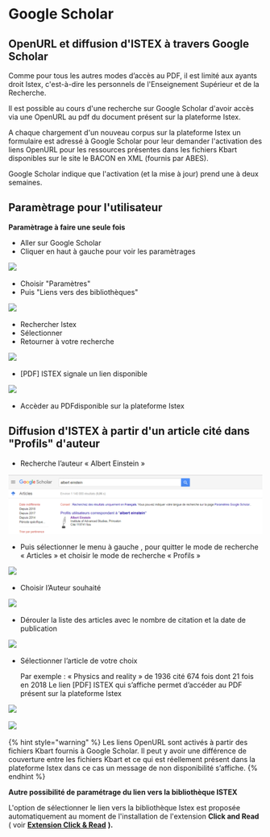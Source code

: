 # Google Scholar

## OpenURL et diffusion d'ISTEX à travers Google Scholar

Comme pour tous les autres modes d’accès au PDF, il est limité aux ayants droit Istex, c'est-à-dire les personnels de l'Enseignement Supérieur et de la Recherche.

Il est possible au cours d'une recherche sur Google Scholar d'avoir accès via une OpenURL au pdf du document présent sur la plateforme Istex.

A chaque chargement d'un nouveau corpus sur la plateforme Istex un formulaire est adressé à Google Scholar pour leur demander l'activation des liens OpenURL pour les ressources présentes dans les fichiers Kbart disponibles sur le site le BACON en XML (fournis par ABES).

Google Scholar indique que l'activation (et la mise à jour) prend une à deux semaines.

## Paramètrage pour l'utilisateur

**Paramètrage à faire une seule fois**

* Aller sur Google Scholar
* Cliquer en haut à gauche pour voir les paramètrages

![](../.gitbook/assets/google1.png)

* Choisir "Paramètres"
* Puis "Liens vers des bibliothèques"

![](../.gitbook/assets/google2.png)

* Rechercher Istex
* Sélectionner
* Retourner à votre recherche

![](../.gitbook/assets/google3.png)

* \[PDF] ISTEX signale un lien disponible

![](../.gitbook/assets/google4.png)

* Accèder au PDFdisponible sur la plateforme Istex

## Diffusion d'ISTEX à partir d'un article cité dans "Profils" d'auteur

* Recherche l’auteur « Albert Einstein »

![](<../.gitbook/assets/gs-profil1 (1).png>)

* Puis sélectionner le menu à gauche , pour quitter le mode de recherche « Articles » et choisir le mode de recherche « Profils »

![](../.gitbook/assets/gs-profil2.PNG)

* Choisir l’Auteur souhaité

![](../.gitbook/assets/gs-profil3.png)

* Dérouler la liste des articles avec le nombre de citation et la date de publication

![](../.gitbook/assets/gs-profil4.png)

*   Sélectionner l’article de votre choix

    Par exemple : « Physics and reality » de 1936 cité 674 fois dont 21 fois en 2018 Le lien \[PDF] ISTEX qui s’affiche permet d’accéder au PDF présent sur la plateforme Istex

![](../.gitbook/assets/gs-profil5.png)

![](../.gitbook/assets/gs-profil6.png)

{% hint style="warning" %}
Les liens OpenURL sont activés à partir des fichiers Kbart fournis à Google Scholar. Il peut y avoir une différence de couverture entre les fichiers Kbart et ce qui est réellement présent dans la plateforme Istex dans ce cas un message de non disponibilité s’affiche.
{% endhint %}

**Autre possibilité de paramétrage du lien vers la bibliothèque ISTEX**

L'option de sélectionner le lien vers la bibliothèque Istex est proposée automatiquement au moment de l'installation de l'extension **Click and Read** ( voir [**Extension Click & Read**](extension-click-and-read.md) **).**
